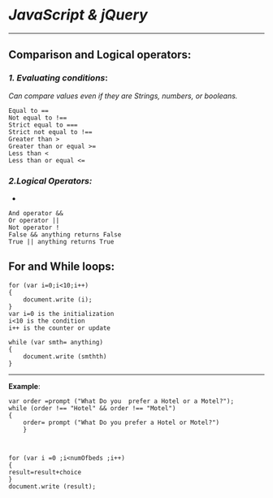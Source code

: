 # ***JavaScript & jQuery***
***********
## **Comparison and Logical operators**:
### ***1. Evaluating conditions***:
*Can compare values even if they are Strings, numbers, or booleans.*

    Equal to ==
    Not equal to !==
    Strict equal to ===
    Strict not equal to !==
    Greater than >
    Greater than or equal >=
    Less than <
    Less than or equal <=

### ***2.Logical Operators:***
*

    And operator &&
    Or operator ||
    Not operator !
    False && anything returns False
    True || anything returns True
## **For and While loops**:

    for (var i=0;i<10;i++)
    {
        document.write (i);
    }
    var i=0 is the initialization
    i<10 is the condition
    i++ is the counter or update

    while (var smth= anything)
    {
        document.write (smthth)
    }



*********************


**Example**:

    var order =prompt ("What Do you  prefer a Hotel or a Motel?");
    while (order !== "Hotel" && order !== "Motel") 
    {
        order= prompt ("What Do you prefer a Hotel or Motel?")
        }
    


    for (var i =0 ;i<numOfbeds ;i++)
    {
    result=result+choice
    }
    document.write (result);

